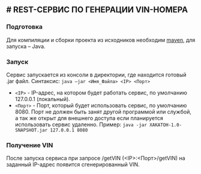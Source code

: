 ## # REST-СЕРВИС ПО ГЕНЕРАЦИИ VIN-НОМЕРА
### Подготовка
Для компиляции и сборки проекта из исходников необходим [maven](https://maven.apache.org/ "maven"), для запуска – Java.
### Запуск
Сервис запускается из консоли в директории, где находится готовый .jar файл.
Синтаксис:
`java –jar <Имя_Файла> <IP> <Порт>`
- `<IP>` - IP-адрес, на котором будет работать сервис, по умолчанию 127.0.0.1 (локальный).
- `<Порт>` - Порт, который будет использовать сервис, по умолчанию 8080. Порт не должен быть занят другой программой или службой, а так же открыт для внешнего доступа если планируется использовать сервис удаленно.
Пример: 
`java -jar XAKATOH-1.0-SNAPSHOT.jar 127.0.0.1 8080`
### Получение VIN
После запуска сервиса при запросе /getVIN (&lt;IP>:<Порт>/getVIN) на заданный IP-адрес появится сгенерированный VIN.
